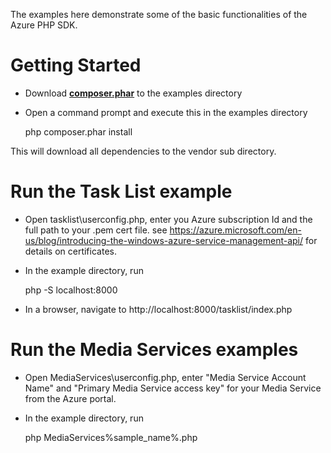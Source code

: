 The examples here demonstrate some of the basic functionalities of the Azure PHP SDK.

# Getting Started

* Download **[composer.phar](http://getcomposer.org/composer.phar)** to the examples directory

* Open a command prompt and execute this in the examples directory

    php composer.phar install

This will download all dependencies to the vendor sub directory.

# Run the Task List example

* Open tasklist\userconfig.php, enter you Azure subscription Id and the full path to your .pem cert file. 
see https://azure.microsoft.com/en-us/blog/introducing-the-windows-azure-service-management-api/ for details on certificates.

* In the example directory, run

   php -S localhost:8000 

* In a browser, navigate to http://localhost:8000/tasklist/index.php

# Run the Media Services examples
* Open MediaServices\userconfig.php, enter "Media Service Account Name" and "Primary Media Service access key" for your Media Service from the Azure portal. 

* In the example directory, run

   php MediaServices\%sample_name%.php
